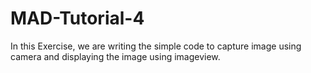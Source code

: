 # MAD-Tutorial-4
In this Exercise, we are writing the simple code to capture image using camera and displaying the image using imageview.
